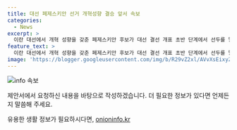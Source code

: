 ```yaml
---
title: 대선 페제스키안 선거 개혁성향 결승 앞서 속보
categories:
  - News
excerpt: >
  이란 대선에서 개혁 성향을 갖춘 페제스키안 후보가 대선 결선 개표 초반 단계에서 선두를 달리고 있습니다. 이에 대한 최신 업데이트와 후보의 전망에 대해 속보로 전해드립니다.
feature_text: >
  이란 대선에서 개혁 성향을 갖춘 페제스키안 후보가 대선 결선 개표 초반 단계에서 선두를 달리고 있습니다. 이에 대한 최신 업데이트와 후보의 전망에 대해 속보로 전해드립니다.
image: 'https://blogger.googleusercontent.com/img/b/R29vZ2xl/AVvXsEixyZcFfHzMRdzZMjFBmAUKJYCLCGyLL1o632UiGVXcaFdKo_bkvkuCioo0uUKlGfBVcT3P84aROyZIXSBEx3Aw5nCQ3pTgDom1WDC4m8eifvWiAmWEEVb4x6G_l8C0QH225ldMjyaFvpxGEBGNO37VmDTDMHGhJPq73UglMfDca1-0aw/s1600/blogspot.png'
---
```


<p><img src="https://blogger.googleusercontent.com/img/b/R29vZ2xl/AVvXsEixyZcFfHzMRdzZMjFBmAUKJYCLCGyLL1o632UiGVXcaFdKo_bkvkuCioo0uUKlGfBVcT3P84aROyZIXSBEx3Aw5nCQ3pTgDom1WDC4m8eifvWiAmWEEVb4x6G_l8C0QH225ldMjyaFvpxGEBGNO37VmDTDMHGhJPq73UglMfDca1-0aw/s1600/blogspot.png" alt="info 속보" /></p>

<p>제안서에서 요청하신 내용을 바탕으로 작성하겠습니다. 더 필요한 정보가 있다면 언제든지 말씀해 주세요.</p>
유용한 생활 정보가 필요하시다면, <a href="https://onioninfo.kr" rel="dofollow">onioninfo.kr</a>


